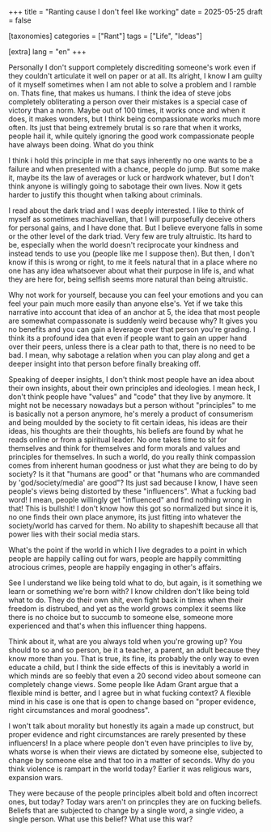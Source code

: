 +++
title = "Ranting cause I don't feel like working"
date = 2025-05-25
draft = false

[taxonomies]
categories = ["Rant"]
tags = ["Life", "Ideas"]

[extra]
lang = "en"
+++

Personally I don't support completely discrediting someone's work even if they couldn't articulate it well on paper or at all. Its alright, I know I am guilty of it myself sometimes when I am not able to solve a problem and I ramble on. Thats fine, that makes us humans. I think the idea of steve jobs completely obliterating a person over their mistakes is a special case of victory than a norm. Maybe out of 100 times, it works once and when it does, it makes wonders, but I think being compassionate works much more often. Its just that being extremely brutal is so rare that when it works, people hail it, while quitely ignoring the good work compassionate people have always been doing. What do you think

I think i hold this principle in me that says inherently no one wants to be a failure and when presented with a chance, people do jump. But some make it, maybe its the law of averages or luck or hardwork whatever, but I don't think anyone is willingly going to sabotage their own lives. Now it gets harder to justify this thought when talking about criminals. 

I read about the dark triad and I was deeply interested. I like to think of myself as sometimes machiavellian, that I will purposefully deceive others for personal gains, and I have done that. But I believe everyone falls in some or the other level of the dark triad. Very few are truly altruistic. Its hard to be, especially when the world doesn't reciprocate your kindness and instead tends to use you (people like me I suppose then). But then, I don't know if this is wrong or right, to me it feels natural that in a place where no one has any idea whatsoever about what their purpose in life is, and what they are here for, being selfish seems more natural than being altruistic. 

Why not work for yourself, because you can feel your emotions and you can feel your pain much more easily than anyone else's. Yet if we take this narrative into account that idea of an anchor at 5, the idea that most people are somewhat compassonate is suddenly weird because why? It gives you no benefits and you can gain a leverage over that person you're grading. I think its a profound idea that even if people want to gain an upper hand over their peers, unless there is a clear path to that, there is no need to be bad. I mean, why sabotage a relation when you can play along and get a deeper insight into that person before finally breaking off. 

Speaking of deeper insights, I don't think most people have an idea about their own insights, about their own principles and ideologies. I mean heck, I don't think people have "values" and "code" that they live by anymore. It might not be necessary nowadays but a person without "principles" to me is basically not a person anymore, he's merely a product of consumerism and being moulded by the society to fit certain ideas, his ideas are their ideas, his thoughts are their thoughts, his beliefs are found by what he reads online or from a spiritual leader. No one takes time to sit for themselves and think for themselves and form morals and values and principles for themselves. In such a world, do you really think compassion comes from inherent human goodness or just what they are being to do by society? Is it that "humans are good" or that "humans who are commanded by 'god/society/media' are good"? Its just sad because I know, I have seen people's views being distorted by these "influencers". What a fucking bad word! I mean, people willingly get "influenced" and find nothing wrong in that! This is bullshit! I don't know how this got so normalized but since it is, no one finds their own place anymore, its just fitting into whatever the society/world has carved for them. No ability to shapeshift because all that power lies with their social media stars. 

What's the point if the world in which I live degrades to a point in which people are happily calling out for wars, people are happily committing atrocious crimes, people are happily engaging in other's affairs. 

See I understand we like being told what to do, but again, is it something we learn or something we're born with? I know children don't like being told what to do. They do their own shit, even fight back in times when their freedom is distrubed, and yet as the world grows complex it seems like there is no choice but to succumb to someone else, someone more experienced and that's when this influencer thing happens. 

Think about it, what are you always told when you're growing up? You should to so and so person, be it a teacher, a parent, an adult because they know more than you. That is true, its fine, its probably the only way to even educate a child, but I think the side effects of this is inevitably a world in which minds are so feebly that even a 20 second video about someone can completely change views. Some people like Adam Grant argue that a flexible mind is better, and I agree but in what fucking context? A flexible mind in his case is one that is open to change based on "proper evidence, right circumstances and moral goodness". 

I won't talk about morality but honestly its again a made up construct, but proper evidence and right circumstances are rarely presented by these influencers! In a place where people don't even have principles to live by, whats worse is when their views are dictated by someone else, subjected to change by someone else and that too in a matter of seconds. Why do you think violence is rampart in the world today? Earlier it was religious wars, expansion wars. 

They were because of the people principles albeit bold and often incorrect ones, but today? Today wars aren't on princples they are on fucking beliefs. Beliefs that are subjected to change by a single word, a single video, a single person. What use this belief? What use this war? 
